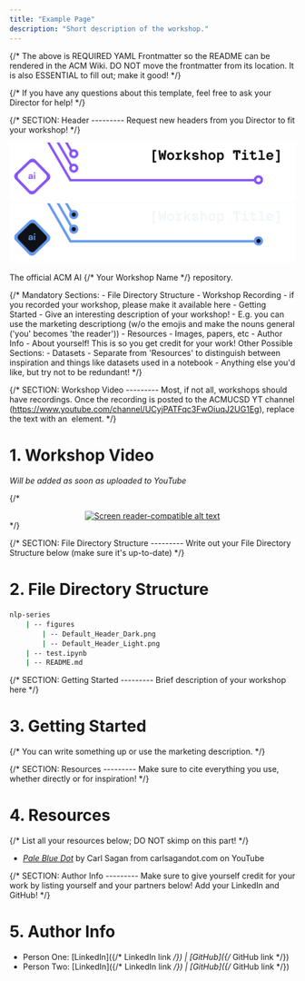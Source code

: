 ```yaml
---
title: "Example Page"
description: "Short description of the workshop."
---
```


{/*
    The above is REQUIRED YAML Frontmatter so the README can be rendered 
    in the ACM Wiki. DO NOT move the frontmatter from its location. 
    It is also ESSENTIAL to fill out; make it good!
*/}

{/*
    If you have any questions about this template, feel free to ask
    your Director for help!
*/}

{/*
    SECTION: Header
    ---------
    Request new headers from you Director to fit your workshop!
*/}

![Alt Text (This should be your workshop title written so it's screenreader-compatible)](./figures/Default_Header_Light.png#gh-light-mode-only)
![Alt Text (This should be your workshop title written so it's screenreader-compatible)](./figures/Default_Header_Dark.png#gh-dark-mode-only)

The official ACM AI {/* Your Workshop Name */} repository.

{/*
    Mandatory Sections:
        - File Directory Structure
        - Workshop Recording
            - if you recorded your workshop, please make it available here
        - Getting Started
            - Give an interesting description of your workshop!
            - E.g. you can use the marketing descriptiong (w/o the emojis
              and make the nouns general ('you' becomes 'the reader'))
        - Resources
            - Images, papers, etc
        - Author Info
            - About yourself! This is so you get credit for your work!
    Other Possible Sections:
        - Datasets
            - Separate from 'Resources' to distinguish between inspiration and
              things like datasets used in a notebook
        - Anything else you'd like, but try not to be redundant!
*/}

{/*
    SECTION: Workshop Video
    ---------
    Most, if not all, workshops should have recordings. Once the recording
    is posted to the ACMUCSD YT channel (https://www.youtube.com/channel/UCyjPATFqc3FwOiuqJ2UG1Eg), 
    replace the text with an <img> element.
*/}

# 1. Workshop Video

*Will be added as soon as uploaded to YouTube*

{/*
<div align="center">
<a href="YT Video Link">
<img
    src="YT Max Res Thumbnail Link"
    alt="Screen reader-compatible alt text"
    width="500px"
/>
</a>
</div>
*/}

{/*
    SECTION: File Directory Structure
    ---------
    Write out your File Directory Structure below (make sure it's up-to-date)
*/}

# 2. File Directory Structure

```bash
nlp-series
    | -- figures
        | -- Default_Header_Dark.png
        | -- Default_Header_Light.png
    | -- test.ipynb
    | -- README.md
```

{/*
    SECTION: Getting Started
    ---------
    Brief description of your workshop here
*/}

# 3. Getting Started

{/*
    You can write something up or use the marketing description.
*/}


{/*
    SECTION: Resources
    ---------
    Make sure to cite everything you use, whether directly or for inspiration!
*/}

# 4. Resources

{/*
    List all your resources below; DO NOT skimp on this part!
*/}

- [*Pale Blue Dot*](https://www.youtube.com/watch?v=wupToqz1e2g&ab_channel=carlsagandotcom) by Carl Sagan from carlsagandot.com on YouTube


{/*
    SECTION: Author Info
    ---------
    Make sure to give yourself credit for your work by listing yourself and
    your partners below! Add your LinkedIn and GitHub!
*/}

# 5. Author Info

- Person One: [LinkedIn]({/* LinkedIn link */}) | [GitHub]({/* GitHub link */})
- Person Two: [LinkedIn]({/* LinkedIn link */}) | [GitHub]({/* GitHub link */})
